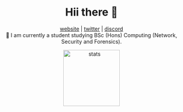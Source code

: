 <h1 align="center"> Hii there 👋 </h1>

<p align="center">
  <a href="https://jackelele.co.uk" target="_blank">website</a>
  |
  <a href="https://twitter.com/Jackelele_" target="_blank">twitter</a>
  |
  <a href="https://elele.team/discord" target="_blank">discord</a><br>
  📰 I am currently a student studying BSc (Hons) Computing (Network, Security and Forensics).
</p>


      
<p align="center">
  <img src="https://github-readme-stats.vercel.app/api?username=jackelele&show_icons=true&theme=radical" width="%100" height="150px" alt="stats">
 </p>
